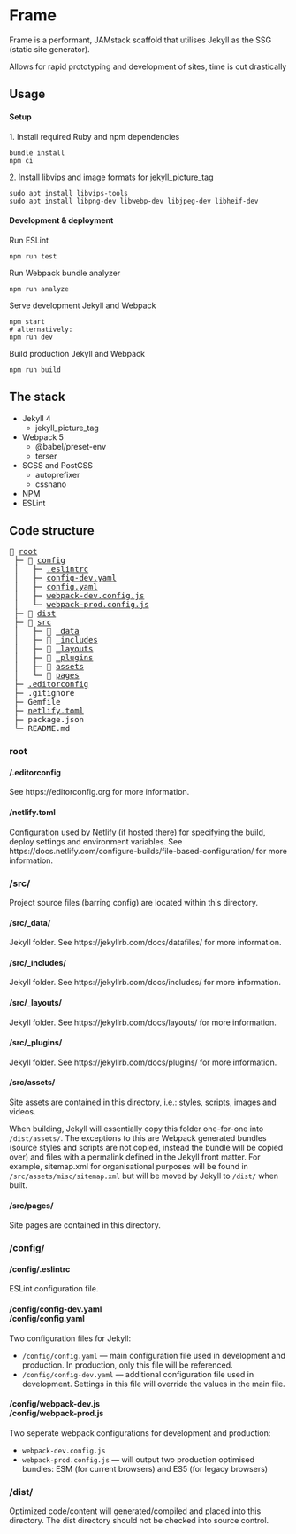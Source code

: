

# Frame

Frame is a performant, JAMstack scaffold that utilises Jekyll as the SSG (static site generator).

Allows for rapid prototyping and development of sites, time is cut drastically




## Usage

#### Setup
1\. Install required Ruby and npm dependencies
```shell
bundle install
npm ci
```

2\. Install libvips and image formats for jekyll_picture_tag
```shell
sudo apt install libvips-tools
sudo apt install libpng-dev libwebp-dev libjpeg-dev libheif-dev
```

#### Development & deployment
Run ESLint
```shell
npm run test
```

Run Webpack bundle analyzer
```shell
npm run analyze
```

Serve development Jekyll and Webpack
```shell
npm start
# alternatively:
npm run dev
```

Build production Jekyll and Webpack
```shell
npm run build
```




## The stack

* Jekyll 4
	* jekyll_picture_tag
* Webpack 5
	* @babel/preset-env
	* terser
* SCSS and PostCSS
	* autoprefixer
	* cssnano
* NPM
* ESLint




## Code structure

<pre>
📂 <a href="#root">root</a>
 ├─ 📂 <a href="#config">config</a>
 │   ├─ <a href="#config-eslint">.eslintrc</a>
 │   ├─ <a href="#config-yaml">config-dev.yaml</a>
 │   ├─ <a href="#config-yaml">config.yaml</a>
 │   ├─ <a href="#config-webpack">webpack-dev.config.js</a>
 │   └─ <a href="#config-webpack">webpack-prod.config.js</a>
 ├─ 📁 <a href="#dist">dist</a>
 ├─ 📂 <a href="#src">src</a>
 │   ├─ 📂 <a href="#src-data">_data</a>
 │   ├─ 📂 <a href="#src-includes">_includes</a>
 │   ├─ 📂 <a href="#src-layouts">_layouts</a>
 │   ├─ 📂 <a href="#src-plugins">_plugins</a>
 │   ├─ 📂 <a href="#src-assets">assets</a>
 │   └─ 📂 <a href="#src-pages">pages</a>
 ├─ <a href="#root-editorconfig">.editorconfig</a>
 ├─ .gitignore
 ├─ Gemfile
 ├─ <a href="#root-netlifytoml">netlify.toml</a>
 ├─ package.json
 └─ README.md
</pre>


### root

<h4 id="root-editorconfig">/.editorconfig</h4>
See https://editorconfig.org for more information.

<h4 id="root-netlifytoml">/netlify.toml</h4>
Configuration used by Netlify (if hosted there) for specifying the build, deploy settings and environment variables. See https://docs.netlify.com/configure-builds/file-based-configuration/ for more information.


### /src/
Project source files (barring config) are located within this directory.

<h4 id="src-data">/src/_data/</h4>
Jekyll folder. See https://jekyllrb.com/docs/datafiles/ for more information.

<h4 id="src-includes">/src/_includes/</h4>
Jekyll folder. See https://jekyllrb.com/docs/includes/ for more information.

<h4 id="src-layouts">/src/_layouts/</h4>
Jekyll folder. See https://jekyllrb.com/docs/layouts/ for more information.

<h4 id="src-plugins">/src/_plugins/</h4>
Jekyll folder. See https://jekyllrb.com/docs/plugins/ for more information.

<h4 id="src-assets">/src/assets/</h4>
Site assets are contained in this directory, i.e.: styles, scripts, images and videos.

When building, Jekyll will essentially copy this folder one-for-one into `/dist/assets/`. The exceptions to this are Webpack generated bundles (source styles and scripts are not copied, instead the bundle will be copied over) and files with a permalink defined in the Jekyll front matter. For example, sitemap.xml for organisational purposes will be found in `/src/assets/misc/sitemap.xml` but will be moved by Jekyll to `/dist/` when built.

<h4 id="src-pages">/src/pages/</h4>
Site pages are contained in this directory.


### /config/

<h4 id="config-eslint">/config/.eslintrc</h4>
ESLint configuration file.

<h4 id="config-config-yaml">/config/config-dev.yaml <br>/config/config.yaml</h4>
Two configuration files for Jekyll:

* `/config/config.yaml` — main configuration file used in development and production. In production, only this file will be referenced.
* `/config/config-dev.yaml` — additional configuration file used in development. Settings in this file will override the values in the main file.

<h4 id="config-webpack">/config/webpack-dev.js <br>/config/webpack-prod.js</h4>
Two seperate webpack configurations for development and production:

* `webpack-dev.config.js`
* `webpack-prod.config.js` — will output two production optimised bundles: ESM (for current browsers) and ES5 (for legacy browsers)


### /dist/
Optimized code/content will generated/compiled and placed into this directory. The dist directory should not be checked into source control.
